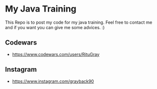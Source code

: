 # My Java Training
This Repo is to post my code for my java training.
Feel free to contact me and if you want you can give me some advices. :)


Codewars
----
- https://www.codewars.com/users/RituGray

Instagram
----
- https://www.instagram.com/grayback90

